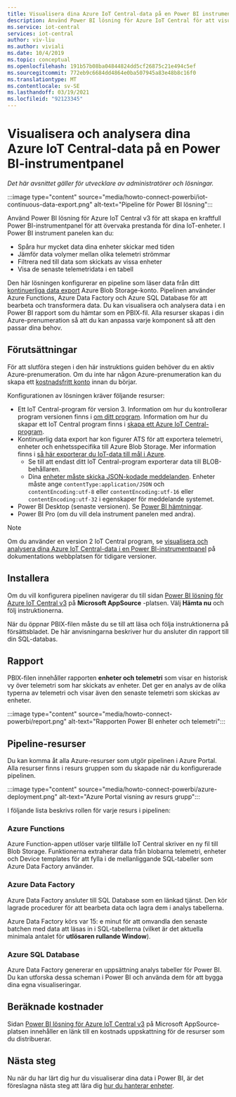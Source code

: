 ```yaml
---
title: Visualisera dina Azure IoT Central-data på en Power BI instrument panel | Microsoft Docs
description: Använd Power BI lösning för Azure IoT Central för att visualisera och analysera dina IoT Central data.
ms.service: iot-central
services: iot-central
author: viv-liu
ms.author: viviali
ms.date: 10/4/2019
ms.topic: conceptual
ms.openlocfilehash: 191b57b08ba04844824dd5cf26875c21e494c5ef
ms.sourcegitcommit: 772eb9c6684dd4864e0ba507945a83e48b8c16f0
ms.translationtype: MT
ms.contentlocale: sv-SE
ms.lasthandoff: 03/19/2021
ms.locfileid: "92123345"
---
```

# <a name="visualize-and-analyze-your-azure-iot-central-data-in-a-power-bi-dashboard"></a>Visualisera och analysera dina Azure IoT Central-data på en Power BI-instrumentpanel

*Det här avsnittet gäller för utvecklare av administratörer och lösningar.*

:::image type="content" source="media/howto-connect-powerbi/iot-continuous-data-export.png" alt-text="Pipeline för Power BI lösning":::

Använd Power BI lösning för Azure IoT Central v3 för att skapa en kraftfull Power BI-instrumentpanel för att övervaka prestanda för dina IoT-enheter. I Power BI instrument panelen kan du:

- Spåra hur mycket data dina enheter skickar med tiden
- Jämför data volymer mellan olika telemetri strömmar
- Filtrera ned till data som skickats av vissa enheter
- Visa de senaste telemetridata i en tabell

Den här lösningen konfigurerar en pipeline som läser data från ditt [kontinuerliga data export](./howto-export-data.md) Azure Blob Storage-konto. Pipelinen använder Azure Functions, Azure Data Factory och Azure SQL Database för att bearbeta och transformera data. Du kan visualisera och analysera data i en Power BI rapport som du hämtar som en PBIX-fil. Alla resurser skapas i din Azure-prenumeration så att du kan anpassa varje komponent så att den passar dina behov.

## <a name="prerequisites"></a>Förutsättningar

För att slutföra stegen i den här instruktions guiden behöver du en aktiv Azure-prenumeration. Om du inte har någon Azure-prenumeration kan du skapa ett [kostnadsfritt konto](https://azure.microsoft.com/free/?WT.mc_id=A261C142F) innan du börjar.

Konfigurationen av lösningen kräver följande resurser:

- Ett IoT Central-program för version 3. Information om hur du kontrollerar program versionen finns i [om ditt program](./howto-get-app-info.md). Information om hur du skapar ett IoT Central program finns i [skapa ett Azure IoT Central-program](./quick-deploy-iot-central.md).
- Kontinuerlig data export har kon figurer ATS för att exportera telemetri, enheter och enhetsspecifika till Azure Blob Storage. Mer information finns i [så här exporterar du IoT-data till mål i Azure](howto-export-data.md).
  - Se till att endast ditt IoT Central-program exporterar data till BLOB-behållaren.
  - Dina [enheter måste skicka JSON-kodade meddelanden](../../iot-hub/iot-hub-devguide-messages-d2c.md). Enheter måste ange `contentType:application/JSON` och `contentEncoding:utf-8` eller `contentEncoding:utf-16` eller `contentEncoding:utf-32` i egenskaper för meddelande systemet.
- Power BI Desktop (senaste versionen). Se [Power BI hämtningar](https://powerbi.microsoft.com/downloads/).
- Power BI Pro (om du vill dela instrument panelen med andra).

> [!NOTE]
> Om du använder en version 2 IoT Central program, se [visualisera och analysera dina Azure IoT Central-data i en Power BI-instrumentpanel](/previous-versions/azure/iot-central/core/howto-connect-powerbi) på dokumentations webbplatsen för tidigare versioner.

## <a name="install"></a>Installera

Om du vill konfigurera pipelinen navigerar du till sidan [Power BI lösning för Azure IoT Central v3](https://appsource.microsoft.com/product/web-apps/iot-central.power-bi-solution-iot-central) på **Microsoft AppSource** -platsen. Välj **Hämta nu** och följ instruktionerna.

När du öppnar PBIX-filen måste du se till att läsa och följa instruktionerna på försättsbladet. De här anvisningarna beskriver hur du ansluter din rapport till din SQL-databas.

## <a name="report"></a>Rapport

PBIX-filen innehåller rapporten **enheter och telemetri** som visar en historisk vy över telemetri som har skickats av enheter. Det ger en analys av de olika typerna av telemetri och visar även den senaste telemetri som skickas av enheter.

:::image type="content" source="media/howto-connect-powerbi/report.png" alt-text="Rapporten Power BI enheter och telemetri":::

## <a name="pipeline-resources"></a>Pipeline-resurser

Du kan komma åt alla Azure-resurser som utgör pipelinen i Azure Portal. Alla resurser finns i resurs gruppen som du skapade när du konfigurerade pipelinen.

:::image type="content" source="media/howto-connect-powerbi/azure-deployment.png" alt-text="Azure Portal visning av resurs grupp":::

I följande lista beskrivs rollen för varje resurs i pipelinen:

### <a name="azure-functions"></a>Azure Functions

Azure Function-appen utlöser varje tillfälle IoT Central skriver en ny fil till Blob Storage. Funktionerna extraherar data från blobarna telemetri, enheter och Device templates för att fylla i de mellanliggande SQL-tabeller som Azure Data Factory använder.

### <a name="azure-data-factory"></a>Azure Data Factory

Azure Data Factory ansluter till SQL Database som en länkad tjänst. Den kör lagrade procedurer för att bearbeta data och lagra dem i analys tabellerna.

Azure Data Factory körs var 15: e minut för att omvandla den senaste batchen med data att läsas in i SQL-tabellerna (vilket är det aktuella minimala antalet för **utlösaren rullande Window**).

### <a name="azure-sql-database"></a>Azure SQL Database

Azure Data Factory genererar en uppsättning analys tabeller för Power BI. Du kan utforska dessa scheman i Power BI och använda dem för att bygga dina egna visualiseringar.

## <a name="estimated-costs"></a>Beräknade kostnader

Sidan [Power BI lösning för Azure IoT Central v3](https://appsource.microsoft.com/product/web-apps/iot-central.power-bi-solution-iot-central) på Microsoft AppSource-platsen innehåller en länk till en kostnads uppskattning för de resurser som du distribuerar.

## <a name="next-steps"></a>Nästa steg

Nu när du har lärt dig hur du visualiserar dina data i Power BI, är det föreslagna nästa steg att lära dig [hur du hanterar enheter](howto-manage-devices.md).
